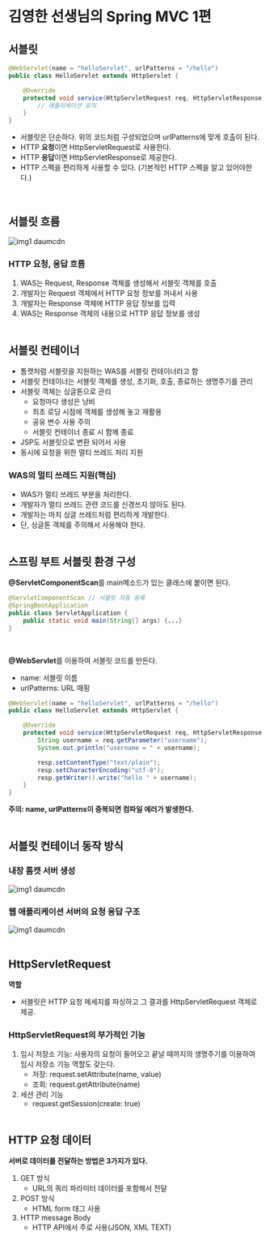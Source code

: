 # 김영한 선생님의 Spring MVC 1편

## 서블릿
``` java
@WebServlet(name = "helloServlet", urlPatterns = "/hello")
public class HelloServlet extends HttpServlet {

    @Override
    protected void service(HttpServletRequest req, HttpServletResponse resp) throws ServletException, IOException {
        // 애플리케이션 로직
    }
}
```
- 서블릿은 단순하다. 위의 코드처럼 구성되었으며 urlPatterns에 맞게 호출이 된다.
- HTTP **요청**이면 HttpServletRequest로 사용한다.
- HTTP **응답**이면 HttpServletResponse로 제공한다.
- HTTP 스펙을 편리하게 사용할 수 있다. (기본적인 HTTP 스펙을 알고 있어야한다.)
<br>

## 서블릿 흐름
![img1 daumcdn](https://user-images.githubusercontent.com/61576254/161426647-bfe0cfed-c809-4b40-9e25-05cb3fdb0b33.png)
### HTTP 요청, 응답 흐름
1. WAS는 Request, Response 객체를 생성해서 서블릿 객체를 호출
2. 개발자는 Request 객체에서 HTTP 요청 정보를 꺼내서 사용
3. 개발자는 Response 객체에 HTTP 응답 정보를 입력
4. WAS는 Response 객체의 내용으로 HTTP 응답 정보를 생성
<br><br>

## 서블릿 컨테이너
- 톰캣처럼 서블릿을 지원하는 WAS를 서블릿 컨테이너라고 함
- 서블릿 컨테이너는 서블릿 객체를 생성, 초기화, 호출, 종료하는 생명주기를 관리
- 서블릿 객체는 싱글톤으로 관리
    - 요청마다 생성은 낭비
    - 최초 로딩 시점에 객체를 생성해 놓고 재활용
    - 공유 변수 사용 주의
    - 서블릿 컨테이너 종료 시 함께 종료
- JSP도 서블릿으로 변환 되어서 사용
- 동시에 요청을 위한 멀티 쓰레드 처리 지원

### WAS의 멀티 쓰레드 지원(핵심)
- WAS가 멀티 쓰레드 부분을 처리한다.
- 개발자가 멀티 쓰레드 관련 코드를 신경쓰지 않아도 된다.
- 개발자는 마치 싱글 쓰레드처럼 편리하게 개발한다.
- 단, 싱글톤 객체를 주의해서 사용해야 한다.
<br><br>

## 스프링 부트 서블릿 환경 구성
**@ServletComponentScan**를 main메소드가 있는 클래스에 붙이면 된다.
``` java
@ServletComponentScan // 서블릿 자동 등록
@SpringBootApplication
public class ServletApplication {
    public static void main(String[] args) {...}
}
```
<br>

**@WebServlet**를 이용하여 서블릿 코드를 만든다.
- name: 서블릿 이름
- urlPatterns: URL 매핑
``` java
@WebServlet(name = "helloServlet", urlPatterns = "/hello")
public class HelloServlet extends HttpServlet {

    @Override
    protected void service(HttpServletRequest req, HttpServletResponse resp) throws ServletException, IOException {
        String username = req.getParameter("username");
        System.out.println("username = " + username);

        resp.setContentType("text/plain");
        resp.setCharacterEncoding("utf-8");
        resp.getWriter().write("hello " + username);
    }
}
```
**주의: name, urlPatterns이 중복되면 컴파일 에러가 발생한다.**
<br><br>

## 서블릿 컨테이너 동작 방식
### 내장 톰캣 서버 생성
![img1 daumcdn](https://user-images.githubusercontent.com/61576254/161427350-61953b1b-0cc1-490d-9d81-a715d9d22f9b.png)
<br>

### 웹 애플리케이션 서버의 요청 응답 구조
![img1 daumcdn](https://user-images.githubusercontent.com/61576254/161427405-ab7affc7-e3d6-49d7-a929-c9f7ee618c4d.png)
<br><br>

## HttpServletRequest
**역할**
- 서블릿은 HTTP 요청 메세지를 파싱하고 그 결과를 HttpServletRequest 객체로 제공.

### HttpServletRequest의 부가적인 기능
1. 임시 저장소 기능: 사용자의 요청이 들어오고 끝날 때까지의 생명주기를 이용하여 임시 저장소 기능 역할도 갖는다.
    - 저장: request.setAttribute(name, value)
    - 조회: request.getAttribute(name)
2. 세션 관리 기능
    - request.getSession(create: true) 
<br><br>

## HTTP 요청 데이터
**서버로 데이터를 전달하는 방법은 3가지가 있다.**

1. GET 방식
    - URL의 쿼리 파라미터 데이터를 포함해서 전달
2. POST 방식
    - HTML form 태그 사용
3. HTTP message Body
    - HTTP API에서 주로 사용(JSON, XML TEXT)
